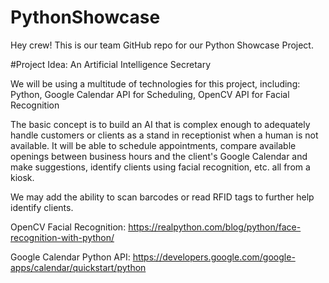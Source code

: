 # PythonShowcase

Hey crew!
This is our team GitHub repo for our Python Showcase Project.

#Project Idea: An Artificial Intelligence Secretary

We will be using a multitude of technologies for this project, including:
Python, Google Calendar API for Scheduling, OpenCV API for Facial Recognition

The basic concept is to build an AI that is complex enough to adequately handle customers or clients as a stand in receptionist when a human is not available. It will be able to schedule appointments, compare available openings between business hours and the client's Google Calendar and make suggestions, identify clients using facial recognition, etc. all from a kiosk.

We may add the ability to scan barcodes or read RFID tags to further help identify clients.

OpenCV Facial Recognition: https://realpython.com/blog/python/face-recognition-with-python/

Google Calendar Python API: https://developers.google.com/google-apps/calendar/quickstart/python

